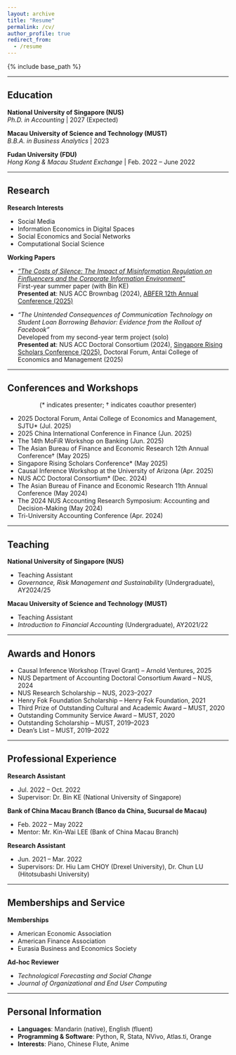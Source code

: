 ```yaml
---
layout: archive
title: "Resume"
permalink: /cv/
author_profile: true
redirect_from:
  - /resume
---
```


{% include base_path %}

---

## Education

**National University of Singapore (NUS)**  
_Ph.D. in Accounting_ | 2027 (Expected) 

**Macau University of Science and Technology (MUST)**  
_B.B.A. in Business Analytics_ | 2023 

**Fudan University (FDU)**  
_Hong Kong & Macau Student Exchange_ | Feb. 2022 – June 2022 

---

## Research

**Research Interests**  
- Social Media  
- Information Economics in Digital Spaces  
- Social Economics and Social Networks  
- Computational Social Science

**Working Papers**

- [_“The Costs of Silence: The Impact of Misinformation Regulation on Finfluencers and the Corporate Information Environment”_](https://www.dropbox.com/scl/fi/ub8ebbpfm3ixlb7s68i3k/20250304_KE_CHI_The-Costs-of-Silence-The-Impact-of-Misinformation-Regulation-on-Finfluencers-and-Corporate-Information-Environment.pdf?rlkey=627lozquj73cwnfbndwsq8g0x&dl=0)  
  First-year summer paper (with Bin KE)  
  **Presented at**: NUS ACC Brownbag (2024), [ABFER 12th Annual Conference (2025)](https://abfer.org/events/abfer-events/annual-conference/403:acct2025)

- _“The Unintended Consequences of Communication Technology on Student Loan Borrowing Behavior: Evidence from the Rollout of Facebook”_  
  Developed from my second-year term project (solo)  
  **Presented at**: NUS ACC Doctoral Consortium (2024), [Singapore Rising Scholars Conference (2025)](https://eventregistration.smu.edu.sg/event/b75d38cf-daff-434e-9523-e3c81ef6f564/breakout-sessions-5), Doctoral Forum, Antai College of Economics and Management (2025)


---

## Conferences and Workshops

<p align="center">(* indicates presenter; † indicates coauthor presenter)</p>

- 2025 Doctoral Forum, Antai College of Economics and Management, SJTU* (Jul. 2025) 
- 2025 China International Conference in Finance (Jun. 2025) 
- The 14th MoFiR Workshop on Banking (Jun. 2025) 
- The Asian Bureau of Finance and Economic Research 12th Annual Conference† (May 2025) 
- Singapore Rising Scholars Conference* (May 2025)  
- Causal Inference Workshop at the University of Arizona (Apr. 2025)  
- NUS ACC Doctoral Consortium* (Dec. 2024)  
- The Asian Bureau of Finance and Economic Research 11th Annual Conference (May 2024)  
- The 2024 NUS Accounting Research Symposium: Accounting and Decision-Making (May 2024)  
- Tri-University Accounting Conference (Apr. 2024)

---

## Teaching

**National University of Singapore (NUS)**  
- Teaching Assistant  
- _Governance, Risk Management and Sustainability_ (Undergraduate), AY2024/25

**Macau University of Science and Technology (MUST)**  
- Teaching Assistant  
- _Introduction to Financial Accounting_ (Undergraduate), AY2021/22

---

## Awards and Honors

- Causal Inference Workshop (Travel Grant) – Arnold Ventures, 2025  
- NUS Department of Accounting Doctoral Consortium Award – NUS, 2024  
- NUS Research Scholarship – NUS, 2023–2027  
- Henry Fok Foundation Scholarship – Henry Fok Foundation, 2021  
- Third Prize of Outstanding Cultural and Academic Award – MUST, 2020  
- Outstanding Community Service Award – MUST, 2020  
- Outstanding Scholarship – MUST, 2019–2023  
- Dean’s List – MUST, 2019–2022  

---

## Professional Experience

**Research Assistant**  
- Jul. 2022 – Oct. 2022  
- Supervisor: Dr. Bin KE (National University of Singapore)

**Bank of China Macau Branch (Banco da China, Sucursal de Macau)**  
- Feb. 2022 – May 2022  
- Mentor: Mr. Kin-Wai LEE (Bank of China Macau Branch)

**Research Assistant**  
- Jun. 2021 – Mar. 2022  
- Supervisors: Dr. Hiu Lam CHOY (Drexel University), Dr. Chun LU (Hitotsubashi University)

---

## Memberships and Service

**Memberships**  
- American Economic Association  
- American Finance Association  
- Eurasia Business and Economics Society

**Ad-hoc Reviewer**  
- *Technological Forecasting and Social Change*  
- *Journal of Organizational and End User Computing*

---

## Personal Information

- **Languages**: Mandarin (native), English (fluent)  
- **Programming & Software**: Python, R, Stata, NVivo, Atlas.ti, Orange  
- **Interests**: Piano, Chinese Flute, Anime
